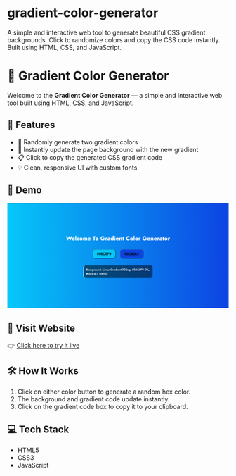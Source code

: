 # gradient-color-generator
A simple and interactive web tool to generate beautiful CSS gradient backgrounds. Click to randomize colors and copy the CSS code instantly. Built using HTML, CSS, and JavaScript.

# 🌈 Gradient Color Generator

Welcome to the **Gradient Color Generator** — a simple and interactive web tool built using HTML, CSS, and JavaScript.

## 🚀 Features

- 🎨 Randomly generate two gradient colors
- 🔁 Instantly update the page background with the new gradient
- 📋 Click to copy the generated CSS gradient code
- 💡 Clean, responsive UI with custom fonts

## 📸 Demo

![Gradient Color Generator Screenshot](demo-screenshot.png)  

## 🔗 Visit Website

👉 [Click here to try it live](https://fenilbhalala.github.io/gradient-color-generator/)

## 🛠️ How It Works

1. Click on either color button to generate a random hex color.
2. The background and gradient code update instantly.
3. Click on the gradient code box to copy it to your clipboard.

## 💻 Tech Stack

- HTML5
- CSS3
- JavaScript
